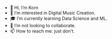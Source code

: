 - 👋 Hi, I’m Korn
- 🎵 I’m interested in Digital Music Creation.
- 🎓 I’m currently learning Data Science and ML.
- 💞️ I’m not looking to collaborate.
- 📫 How to reach me: just don't.

<!---
korn3lie/korn3lie is a ✨ special ✨ repository because its `README.md` (this file) appears on your GitHub profile.
You can click the Preview link to take a look at your changes.
--->
